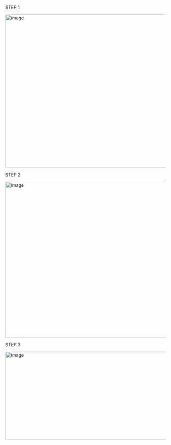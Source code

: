 STEP 1

<img width="1278" height="481" alt="image" src="https://github.com/user-attachments/assets/0064cded-2235-4093-b3c1-c39da1a469ff" />

STEP 2

<img width="1280" height="489" alt="image" src="https://github.com/user-attachments/assets/5a9187c0-109f-4e9a-abad-37e637c70f3e" />

STEP 3

<img width="1247" height="276" alt="image" src="https://github.com/user-attachments/assets/ffa34914-b725-40c0-85bf-d62d2c05145a" />
